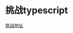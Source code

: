 # 挑战typescript

[挑战地址](https://github.com/type-challenges/type-challenges/blob/main/README.zh-CN.md)
